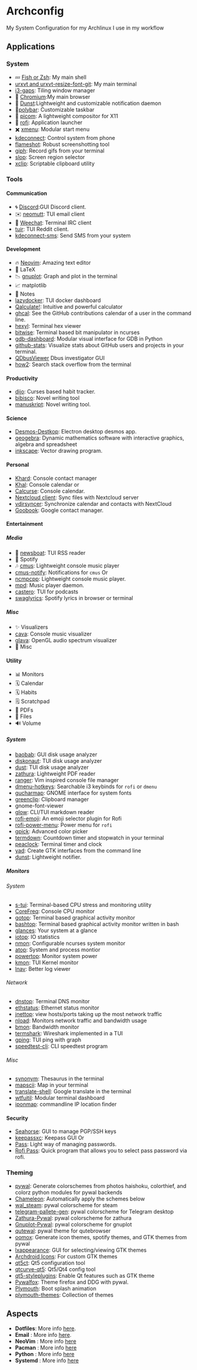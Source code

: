 # Archconfig
My System Configuration for my Archlinux I use in my workflow
## Applications
### System
- 💤 [Fish or Zsh](https://fishshell.com/): My main shell
- [urxvt and urxvt-resize-font-git](https://aur.archlinux.org/packages/urxvt-resize-font-git/): My main terminal
- [i3-gaps](https://github.com/Airblader/i3): Tiling window manager
- 🦊 [Chromium](https://github.com/chromium/chromium):My main browser
- 🔔 [Dunst](https://github.com/dunst-project/dunst):Lightweight and customizable notification daemon 
- 🔮[polybar](https://github.com/polybar/polybar): Customizable taskbar
- 💠 [picom](https://github.com/yshui/picom): A lightweight compositor for X11  
- 🚀 [rofi](https://github.com/davatorium/rofi): Application launcher
- ✖️ [xmenu](https://github.com/phillbush/xmenu): Modular start menu
- [kdeconnect](https://community.kde.org/KDEConnect): Control system from phone
- [flameshot](https://github.com/lupoDharkael/flameshot): Robust screenshotting tool
- [giph](https://github.com/phisch/giph): Record gifs from your terminal
- [slop](https://github.com/naelstrof/slop): Screen region selector
- [xclip](https://github.com/astrand/xclip): Scriptable clipboard utility

### Tools
#### Communication
- 🌀 [Discord](https://discord.com/):GUI Discord client.
- ✉️ [neomutt](https://github.com/neomutt/neomutt): TUI email client
- 💬 [Weechat](https://github.com/weechat/weechat): Terminal IRC client
- [tuir](https://gitlab.com/ajak/tuir): TUI Reddit client.
- [kdeconnect-sms](https://community.kde.org/KDEConnect): Send SMS from your system
  
#### Development
- 🔥 [Neovim](https://github.com/neovim/neovim): Amazing text editor
- 📜 LaTeX
- 📉 [gnuplot](http://www.gnuplot.info/): Graph and plot in the terminal
- 📈 matplotlib
- 📝 Notes
- [lazydocker](https://github.com/jesseduffield/lazydocker): TUI docker dashboard
- [Qalculate!](https://github.com/Qalculate): Intuitive and powerful calculator
- [ghcal](https://github.com/IonicaBizau/ghcal): See the GitHub contributions calendar of a user in the command line.
- [hexyl](https://github.com/sharkdp/hexyl): Terminal hex viewer
- [bitwise](https://github.com/mellowcandle/bitwise): Terminal based bit manipulator in ncurses
- [gdb-dashboard](https://github.com/cyrus-and/gdb-dashboard): Modular visual interface for GDB in Python
- [github-stats](https://github.com/IonicaBizau/github-stats): Visualize stats about GitHub users and projects in your terminal.
- [QDbusViewer](https://www.archlinux.org/packages/extra/x86_64/qt5-tools/files/) Dbus investigator GUI
- [how2](https://github.com/santinic/how2): Search stack overflow from the terminal

#### Productivity
- [dijo](https://github.com/NerdyPepper/dijo): Curses based habit tracker.
- [bibisco](https://bibisco.com/): Novel writing tool
- [manuskript](https://www.theologeek.ch/manuskript/): Novel writing tool.
#### Science
- [Desmos-Destkop](https://github.com/DingShizhe/Desmos-Desktop): Electron desktop desmos app.
- [geogebra](https://www.archlinux.org/packages/community/x86_64/geogebra/): Dynamic mathematics software with interactive graphics, algebra and spreadsheet
- [inkscape](https://github.com/inkscape/inkscape): Vector drawing program.
#### Personal
- [Khard](https://github.com/scheibler/khard): Console contact manager
- [Khal](https://github.com/pimutils/khal): Console calendar
 or 
- [Calcurse](https://github.com/lfos/calcurse): Console calendar.
- [Nextcloud client](https://www.archlinux.org/packages/community/x86_64/nextcloud-client/): Sync files with Nextcloud server
- [vdirsyncer](https://github.com/pimutils/vdirsyncer): Synchronize calendar and contacts with NextCloud
- [Goobook](https://gitlab.com/goobook/goobook): Google contact manager.
#### Entertainment
##### Media
- 📰 [newsboat](https://www.archlinux.org/packages/community/x86_64/newsboat/): TUI RSS reader
- 🎵 Spotify
- 🎶 [cmus](https://github.com/cmus/cmus): Lightweight console music player
- [cmus-notify](https://github.com/dcx86r/cmus-notify): Notifications for `cmus`
Or 
- [ncmpcpp](https://github.com/ncmpcpp/ncmpcpp): Lightweight console music player.
- [mpd](https://github.com/MusicPlayerDaemon/MPD): Music player daemon.
- [castero](https://aur.archlinux.org/packages/castero-git/): TUI for podcasts
- [swaglyrics](https://aur.archlinux.org/packages/swaglyrics/): Spotify lyrics in browser or terminal

##### Misc
- ✨ Visualizers
- [cava](https://github.com/karlstav/cava): Console music visualizer
- [glava](https://github.com/jarcode-foss/glava):  OpenGL audio spectrum visualizer
- 🎁 Misc 
#### Utility
- 📊 Monitors
- 🗓️ Calendar
- 🗓️ Habits
- 🗒️ Scratchpad
- 📜 PDFs
- 📁 Files
- 🔊 Volume
##### System
- [baobab](https://aur.archlinux.org/packages/baobab-git/): GUI disk usage analyzer
- [diskonaut](https://aur.archlinux.org/packages/diskonaut/): TUI disk usage analyzer
- [dust](https://github.com/bootandy/dust): TUI disk usage analyzer
- [zathura](https://wiki.archlinux.org/index.php/Zathura): Lightweight PDF reader
- [ranger](https://github.com/ranger/ranger): Vim inspired console file manager
- [dmenu-hotkeys](https://github.com/maledorak/dmenu-hotkeys): Searchable i3 keybinds for `rofi` or `dmenu`
- [gucharmap](https://www.archlinux.org/packages/extra/x86_64/gucharmap/): GNOME interface for system fonts
- [greenclip](https://github.com/erebe/greenclip): Clipboard manager
- gnome-font-viewer
- [glow](https://github.com/charmbracelet/glow): CLI/TUI markdown reader
- [rofi-emoji](https://github.com/Mange/rofi-emoji): An emoji selector plugin for Rofi
- [rofi-power-menu](https://github.com/jluttine/rofi-power-menu/blob/master/rofi-power-menu): Power menu for `rofi`
- [gpick](https://www.archlinux.org/packages/community/x86_64/gpick/): Advanced color picker
- [termdown](https://github.com/trehn/termdown): Countdown timer and stopwatch in your terminal 
- [peaclock](https://aur.archlinux.org/packages/peaclock/): Terminal timer and clock
- [yad](https://github.com/v1cont/yad): Create GTK interfaces from the command line
- [dunst](https://github.com/dunst-project/dunst): Lightweight notifier.
##### Monitors
###### System
- [s-tui](https://github.com/amanusk/s-tui): Terminal-based CPU stress and monitoring utility
- [CoreFreq](https://github.com/cyring/CoreFreq): Console CPU monitor
- [gotop](https://github.com/cjbassi/gotop): Terminal based graphical activity monitor
- [bashtop](https://github.com/aristocratos/bashtop/): Terminal based graphical activity monitor written in bash
- [glances](https://github.com/nicolargo/glances): Your system at a glance
- [iotop](https://www.archlinux.org/packages/community/any/iotop/): IO statistics
- [nmon](https://www.archlinux.org/packages/community/x86_64/nmon/): Configurable ncurses system monitor
- [atop](https://github.com/Atoptool/atop): System and process montior
- [powertop](https://www.archlinux.org/packages/community/x86_64/powertop/): Monitor system power
- [kmon](https://github.com/orhun/kmon): TUI Kernel monitor
- [lnav](https://github.com/tstack/lnav): Better log viewer
###### Network
- [dnstop](https://aur.archlinux.org/packages/dnstop): Terminal DNS monitor
- [ethstatus](https://aur.archlinux.org/packages/ethstatus/): Ethernet status monitor
- [jnettop](https://github.com/jwilk-mirrors/jnettop): view hosts/ports taking up the most network traffic
- [nload](https://www.archlinux.org/packages/community/x86_64/nload/): Monitors network traffic and bandwidth usage
- [bmon](https://github.com/tgraf/bmon): Bandwidth monitor
- [termshark](https://github.com/gcla/termshark/): Wireshark implemented in a TUI
- [gping](https://github.com/orf/gping): TUI ping with graph
- [speedtest-cli](https://www.archlinux.org/packages/community/any/speedtest-cli/): CLI speedtest program
###### Misc
- [synonym](https://github.com/smallwat3r/synonym): Thesaurus in the terminal
- [mapscii](https://github.com/rastapasta/mapscii): Map in your terminal
- [translate-shell](https://github.com/soimort/translate-shell): Google translate in the terminal
- [wtfuitil](https://github.com/wtfutil/wtf): Modular terminal dashboard
- [iponmap](https://github.com/nogizhopaboroda/iponmap): commandline IP location finder
#### Security
- [Seahorse](https://security.archlinux.org/package/seahorse): GUI to manage PGP/SSH keys
- [keepassxc](https://www.archlinux.org/packages/community/x86_64/keepassxc/): Keepass GUI
Or
- [Pass](https://www.passwordstore.org/): Light way of managing passwords.
- [Rofi Pass](https://github.com/SingularisArt/Singularis/blob/master/aspects/dotfiles/files/.local/bin/rofi-pass):  Quick program that allows you to select pass password via rofi.
### Theming
- [pywal](https://github.com/dylanaraps/pywal): Generate colorschemes from photos haishoku, colorthief, and colorz python modules for pywal backends
- [Chameleon](https://github.com/GideonWolfe/Chameleon): Automatically apply the schemes below
- [wal_steam](https://github.com/kotajacob/wal_steam): pywal colorscheme for steam
- [telegram-pallete-gen](https://github.com/matgua/telegram-palette-gen): pywal colorscheme for Telegram desktop
- [Zathura-Pywal](https://github.com/GideonWolfe/Zathura-Pywal): pywal colorscheme for zathura
- [Gnuplot-Pywal](https://github.com/GideonWolfe/Gnuplot-Pywal): pywal colorscheme for gnuplot
- [qutewal](https://github.com/jjzmajic/qutewal): pywal theme for qutebrowser
- [oomox](https://github.com/themix-project/oomox): Generate icon themes, spotify themes, and GTK themes from pywal
- [lxappearance](https://www.archlinux.org/packages/community/x86_64/lxappearance/): GUI for selecting/viewing GTK themes
- [Archdroid Icons](https://aur.archlinux.org/packages/archdroid-icon-theme-git/): For custom GTK themes
- [qt5ct](https://www.archlinux.org/packages/community/x86_64/qt5ct/): Qt5 configuration tool
- [qtcurve-qt5](https://www.archlinux.org/packages/community/x86_64/qtcurve-qt5/): Qt5/Qt4 config tool
- [qt5-styleplugins](https://www.archlinux.org/packages/community/x86_64/qt5-styleplugins/): Enable Qt features such as GTK theme
- [Pywalfox](https://github.com/Frewacom/Pywalfox): Theme firefox and DDG with pywal.
- [Plymouth](https://wiki.archlinux.org/index.php/plymouth): Boot splash animation
- [plymouth-themes](https://github.com/adi1090x/plymouth-themes): Collection of themes

## Aspects
* **Dotfiles**: More info [here](./aspects/dotfiles#readme).
* **Email**   : More info [here](./aspects/email#readme).
* **NeoVim**  : More info [here](./aspects/nvim#readme)
* **Pacman**  : More info [here](./aspects/pacman#readme)
* **Python**  : More info [here](./aspects/python#readme)
* **Systemd** : More info [here](./aspects/systemd#readme)

